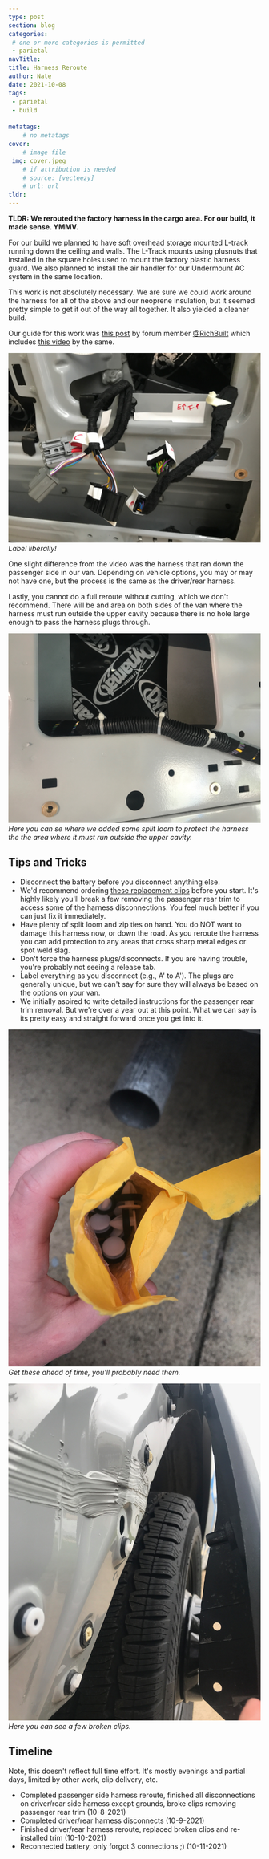 ```yaml
---
type: post
section: blog
categories: 
 # one or more categories is permitted
 - parietal
navTitle: 
title: Harness Reroute
author: Nate
date: 2021-10-08
tags:
 - parietal
 - build
 
metatags:
	# no metatags
cover: 
	# image file
 img: cover.jpeg
	# if attribution is needed
	# source: [vecteezy]
	# url: url
tldr:
---
```

**TLDR: We rerouted the factory harness in the cargo area.  For our build, it made sense.  YMMV.**<!--excerpt-->

For our build we planned to have soft overhead storage mounted L-track running down the ceiling and walls.  The L-Track mounts using plusnuts that installed in the square holes used to mount the factory plastic harness guard.  We also planned to install the air handler for our Undermount AC system in the same location.

This work is not absolutely necessary.  We are sure we could work around the harness for all of the above and our neoprene insulation,  but it seemed pretty simple to get it out of the way all together.  It also yielded a cleaner build.

Our guide for this work was [this post]() by forum member [@RichBuilt](https://www.fordtransitusaforum.com/members/richbuilt.104853/) which includes [this video](https://www.youtube.com/watch?v=p-ynmpxAlHw&t=2s) by the same.

![label](label.jpeg)
_Label liberally!_

One slight difference from the video was the harness that ran down the passenger side in our van.  Depending on vehicle options, you may or may not have one, but the process is the same as the driver/rear harness.

Lastly, you cannot do a full reroute without cutting, which we don't recommend.  There will be and area on both sides of the van where the harness must run outside the upper cavity because there is no hole large enough to pass the harness plugs through.

![split loop](split-loom.jpeg)
_Here you can se where we added some split loom to protect the harness the the area where it must run outside the upper cavity._

## Tips and Tricks

* Disconnect the battery before you disconnect anything else.  
* We'd recommend ordering [these replacement clips](https://www.amazon.com/dp/B07CJL9XSN?psc=1&ref=ppx_yo2_dt_b_product_details) before you start.  It's highly likely you'll break a few removing the passenger rear trim to access some of the harness disconnections.  You feel much better if you can just fix it immediately.
* Have plenty of split loom and zip ties on hand.  You do NOT want to damage this harness now, or down the road.  As you reroute the harness you can add protection to any areas that cross sharp metal edges or spot weld slag.
* Don't force the harness plugs/disconnects.  If you are having trouble, you're probably not seeing a release tab.
* Label everything as you disconnect (e.g., A' to A').  The plugs are generally unique, but we can't say for sure they will always be based on the options on your van.
* We initially aspired to write detailed instructions for the passenger rear trim removal.  But we're over a year out at this point.  What we can say is its pretty easy and straight forward once you get into it.

![new clips](new-clips.jpeg)
_Get these ahead of time, you'll probably need them._

![broken clips](broken-clips.jpeg)
_Here you can see a few broken clips._

## Timeline

Note, this doesn't reflect full time effort.  It's mostly evenings and partial days, limited by other work, clip delivery, etc.

* Completed passenger side harness reroute, finished all disconnections on driver/rear side harness except grounds, broke clips removing passenger rear trim (10-8-2021)
* Completed driver/rear harness disconnects (10-9-2021)
* Finished driver/rear harness reroute, replaced broken clips and re-installed trim (10-10-2021)
* Reconnected battery, only forgot 3 connections ;) (10-11-2021)